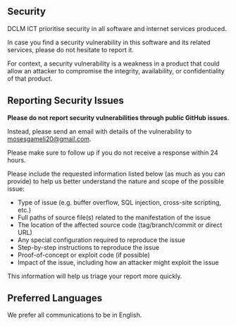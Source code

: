 <!-- BEGIN DCLM ICT SECURITY.MD V0.0.1 BLOCK -->

## Security

DCLM ICT prioritise security in all software and internet services produced.

In case you find a security vulnerability in this software and its related services, please do not hesitate to report it.

For context, a security vulnerability is a weakness in a product that could allow an attacker to compromise the integrity, availability, or confidentiality of that product.

## Reporting Security Issues

**Please do not report security vulnerabilities through public GitHub issues.**

Instead, please send an email with details of the vulnerability to [mosesgameli20@gmail.com](mailto:mosesgameli20@gmail.com).

Please make sure to follow up if you do not receive a response within 24 hours.

Please include the requested information listed below (as much as you can provide) to help us better understand the nature and scope of the possible issue:

- Type of issue (e.g. buffer overflow, SQL injection, cross-site scripting, etc.)
- Full paths of source file(s) related to the manifestation of the issue
- The location of the affected source code (tag/branch/commit or direct URL)
- Any special configuration required to reproduce the issue
- Step-by-step instructions to reproduce the issue
- Proof-of-concept or exploit code (if possible)
- Impact of the issue, including how an attacker might exploit the issue

This information will help us triage your report more quickly.

## Preferred Languages

We prefer all communications to be in English.

<!-- END DCLM ICT SECURITY.MD BLOCK -->
